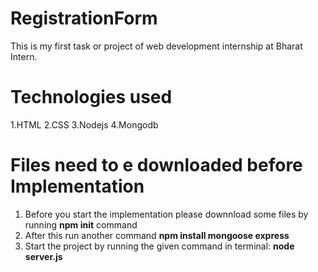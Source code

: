 # RegistrationForm

This is my first task or project of web development internship at Bharat Intern.

# Technologies used

1.HTML
2.CSS
3.Nodejs
4.Mongodb

# Files need to e downloaded before Implementation 

1. Before you start the implementation please  downnload some files by running **npm init** command 
2. After this run another command **npm install mongoose express**
3. Start the project by running the given command in terminal: **node server.js**
